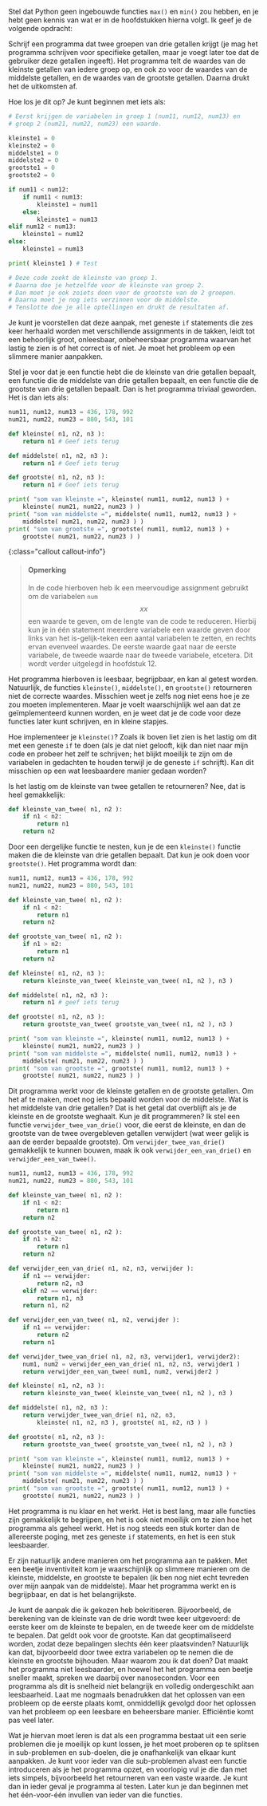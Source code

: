 Stel dat Python geen ingebouwde functies `max()` en `min()` zou hebben,
en je hebt geen kennis van wat er in de hoofdstukken hierna volgt. Ik
geef je de volgende opdracht:

Schrijf een programma dat twee groepen van drie getallen krijgt (je mag
het programma schrijven voor specifieke getallen, maar je voegt later
toe dat de gebruiker deze getallen ingeeft). Het programma telt de
waardes van de kleinste getallen van iedere groep op, en ook zo voor de
waardes van de middelste getallen, en de waardes van de grootste
getallen. Daarna drukt het de uitkomsten af.

Hoe los je dit op? Je kunt beginnen met iets als:

```python
# Eerst krijgen de variabelen in groep 1 (num11, num12, num13) en
# groep 2 (num21, num22, num23) een waarde.

kleinste1 = 0
kleinste2 = 0
middelste1 = 0
middelste2 = 0
grootste1 = 0
grootste2 = 0

if num11 < num12:
    if num11 < num13:
        kleinste1 = num11
    else:
        kleinste1 = num13
elif num12 < num13:
    kleinste1 = num12
else:
    kleinste1 = num13

print( kleinste1 ) # Test

# Deze code zoekt de kleinste van groep 1.
# Daarna doe je hetzelfde voor de kleinste van groep 2.
# Dan moet je ook zoiets doen voor de grootste van de 2 groepen.
# Daarna moet je nog iets verzinnen voor de middelste.
# Tenslotte doe je alle optellingen en drukt de resultaten af.
```

Je kunt je voorstellen dat deze aanpak, met geneste `if` statements die
zes keer herhaald worden met verschillende assignments in de takken,
leidt tot een behoorlijk groot, onleesbaar, onbeheersbaar programma
waarvan het lastig te zien is of het correct is of niet. Je moet het
probleem op een slimmere manier aanpakken.

Stel je voor dat je een functie hebt die de kleinste van drie getallen
bepaalt, een functie die de middelste van drie getallen bepaalt, en een
functie die de grootste van drie getallen bepaalt. Dan is het programma
triviaal geworden. Het is dan iets als:

```python
num11, num12, num13 = 436, 178, 992
num21, num22, num23 = 880, 543, 101

def kleinste( n1, n2, n3 ):
    return n1 # Geef iets terug

def middelste( n1, n2, n3 ):
    return n1 # Geef iets terug

def grootste( n1, n2, n3 ):
    return n1 # Geef iets terug

print( "som van kleinste =", kleinste( num11, num12, num13 ) +
    kleinste( num21, num22, num23 ) )
print( "som van middelste =", middelste( num11, num12, num13 ) +
    middelste( num21, num22, num23 ) )
print( "som van grootste =", grootste( num11, num12, num13 ) +
    grootste( num21, num22, num23 ) )
```

{:class="callout callout-info"}
> #### Opmerking
> In de code hierboven heb ik een meervoudige assignment gebruikt om de variabelen `num`$$xx$$ een waarde te geven, om de lengte van de code te reduceren. Hierbij kun je in één statement meerdere variabele een waarde geven door links van het is-gelijk-teken een aantal variabelen te zetten, en rechts ervan evenveel waardes. De eerste waarde gaat naar de eerste variabele, de tweede waarde naar de tweede variabele, etcetera. Dit wordt verder uitgelegd in hoofdstuk 12.

Het programma hierboven is leesbaar, begrijpbaar, en kan al getest
worden. Natuurlijk, de functies `kleinste()`, `middelste()`, en
`grootste()` retourneren niet de correcte waardes. Misschien weet je
zelfs nog niet eens hoe je ze zou moeten implementeren. Maar je voelt
waarschijnlijk wel aan dat ze geïmplementeerd kunnen worden, en je weet
dat je de code voor deze functies later kunt schrijven, en in kleine
stapjes.

Hoe implementeer je `kleinste()`? Zoals ik boven liet zien is het lastig
om dit met een geneste `if` te doen (als je dat niet gelooft, kijk dan
niet naar mijn code en probeer het zelf te schrijven; het blijkt
moeilijk te zijn om de variabelen in gedachten te houden terwijl je de
geneste `if` schrijft). Kan dit misschien op een wat leesbaardere manier
gedaan worden?

Is het lastig om de kleinste van twee getallen te retourneren? Nee, dat
is heel gemakkelijk:

```python
def kleinste_van_twee( n1, n2 ):
    if n1 < n2:
        return n1
    return n2
```

Door een dergelijke functie te nesten, kun je de een `kleinste()`
functie maken die de kleinste van drie getallen bepaalt. Dat kun je ook
doen voor `grootste()`. Het programma wordt dan:

```python
num11, num12, num13 = 436, 178, 992
num21, num22, num23 = 880, 543, 101

def kleinste_van_twee( n1, n2 ):
    if n1 < n2:
        return n1
    return n2

def grootste_van_twee( n1, n2 ):
    if n1 > n2:
        return n1
    return n2

def kleinste( n1, n2, n3 ):
    return kleinste_van_twee( kleinste_van_twee( n1, n2 ), n3 )

def middelste( n1, n2, n3 ):
    return n1 # geef iets terug

def grootste( n1, n2, n3 ):
    return grootste_van_twee( grootste_van_twee( n1, n2 ), n3 )

print( "som van kleinste =", kleinste( num11, num12, num13 ) +
    kleinste( num21, num22, num23 ) )
print( "som van middelste =", middelste( num11, num12, num13 ) +
    middelste( num21, num22, num23 ) )
print( "som van grootste =", grootste( num11, num12, num13 ) +
    grootste( num21, num22, num23 ) )
```

Dit programma werkt voor de kleinste getallen en de grootste getallen.
Om het af te maken, moet nog iets bepaald worden voor de middelste. Wat
is het middelste van drie getallen? Dat is het getal dat overblijft als
je de kleinste en de grootste weghaalt. Kun je dit programmeren? Ik stel
een functie `verwijder_twee_van_drie()` voor, die eerst de kleinste,
en dan de grootste van de twee overgebleven getallen verwijdert (wat
weer gelijk is aan de eerder bepaalde grootste). Om
`verwijder_twee_van_drie()` gemakkelijk te kunnen bouwen, maak ik ook
`verwijder_een_van_drie()` en `verwijder_een_van_twee()`.

```python
num11, num12, num13 = 436, 178, 992
num21, num22, num23 = 880, 543, 101

def kleinste_van_twee( n1, n2 ):
    if n1 < n2:
        return n1
    return n2

def grootste_van_twee( n1, n2 ):
    if n1 > n2:
        return n1
    return n2

def verwijder_een_van_drie( n1, n2, n3, verwijder ):
    if n1 == verwijder:
        return n2, n3
    elif n2 == verwijder:
        return n1, n3
    return n1, n2

def verwijder_een_van_twee( n1, n2, verwijder ):
    if n1 == verwijder:
        return n2
    return n1

def verwijder_twee_van_drie( n1, n2, n3, verwijder1, verwijder2):
    num1, num2 = verwijder_een_van_drie( n1, n2, n3, verwijder1 )
    return verwijder_een_van_twee( num1, num2, verwijder2 )

def kleinste( n1, n2, n3 ):
    return kleinste_van_twee( kleinste_van_twee( n1, n2 ), n3 )

def middelste( n1, n2, n3 ):
    return verwijder_twee_van_drie( n1, n2, n3,
        kleinste( n1, n2, n3 ), grootste( n1, n2, n3 ) )

def grootste( n1, n2, n3 ):
    return grootste_van_twee( grootste_van_twee( n1, n2 ), n3 )

print( "som van kleinste =", kleinste( num11, num12, num13 ) +
    kleinste( num21, num22, num23 ) )
print( "som van middelste =", middelste( num11, num12, num13 ) +
    middelste( num21, num22, num23 ) )
print( "som van grootste =", grootste( num11, num12, num13 ) +
    grootste( num21, num22, num23 ) )
```

Het programma is nu klaar en het werkt. Het is best lang, maar alle
functies zijn gemakkelijk te begrijpen, en het is ook niet moeilijk om
te zien hoe het programma als geheel werkt. Het is nog steeds een stuk
korter dan de allereerste poging, met zes geneste `if` statements, en
het is een stuk leesbaarder.

Er zijn natuurlijk andere manieren om het programma aan te pakken. Met
een beetje inventiviteit kom je waarschijnlijk op slimmere manieren om
de kleinste, middelste, en grootste te bepalen (ik ben nog niet echt
tevreden over mijn aanpak van de middelste). Maar het programma werkt en
is begrijpbaar, en dat is het belangrijkste.

Je kunt de aanpak die ik gekozen heb bekritiseren. Bijvoorbeeld, de
berekening van de kleinste van de drie wordt twee keer uitgevoerd: de
eerste keer om de kleinste te bepalen, en de tweede keer om de middelste
te bepalen. Dat geldt ook voor de grootste. Kan dat geoptimaliseerd
worden, zodat deze bepalingen slechts één keer plaatsvinden? Natuurlijk
kan dat, bijvoorbeeld door twee extra variabelen op te nemen die de
kleinste en grootste bijhouden. Maar waarom zou ik dat doen? Dat maakt
het programma niet leesbaarder, en hoewel het het programma een beetje
sneller maakt, spreken we daarbij over nanoseconden. Voor een programma
als dit is snelheid niet belangrijk en volledig ondergeschikt aan
leesbaarheid. Laat me nogmaals benadrukken dat het oplossen van een
probleem op de eerste plaats komt, onmiddellijk gevolgd door het
oplossen van het probleem op een leesbare en beheersbare manier.
Efficiëntie komt pas veel later.

Wat je hiervan moet leren is dat als een programma bestaat uit een serie
problemen die je moeilijk op kunt lossen, je het moet proberen op te
splitsen in sub-problemen en sub-doelen, die je onafhankelijk van elkaar
kunt aanpakken. Je kunt voor ieder van die sub-problemen alvast een
functie introduceren als je het programma opzet, en voorlopig vul je die
dan met iets simpels, bijvoorbeeld het retourneren van een vaste waarde.
Je kunt dan in ieder geval je programma al testen. Later kun je dan
beginnen met het één-voor-één invullen van ieder van die functies.
